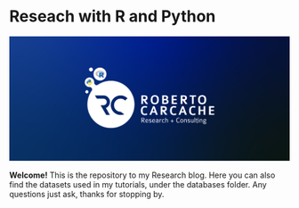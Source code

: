 # Reseach with R and Python 

![logo1](assets/img/logo1.jpg)


**Welcome!** This is the repository to my Research blog. Here you can also find the datasets used in my tutorials, under the databases folder. Any questions just ask, thanks for stopping by. 


